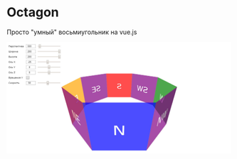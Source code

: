 # Octagon
Просто "умный" восьмиугольник на vue.js

![Иллюстрация проекта](https://github.com/Craft-Lawrence/Octagon/raw/master/img/view.jpg)

